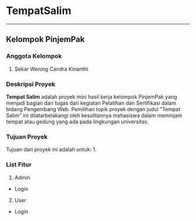 # TempatSalim
***
## Kelompok PinjemPak
### Anggota Kelompok
1. Sekar Wening Candra Kinanthi

### Deskripsi Proyek
**Tempat Salim** adalah proyek mini hasil kerja kelompok PinjemPak yang menjadi bagian dari tugas dari kegiatan Pelatihan dan Sertifikasi dalam bidang Pengembang Web. Pemilihan topik proyek dengan judul "Tempat Salim" ini dilatarbelakangi oleh kesulitannya mahasiswa dalam meminjam tempat atau gedung yang ada pada lingkungan universitas.
### Tujuan Proyek
Tujuan dari proyek ini adalah untuk:
1. 
### List Fitur
1. Admin
  * Login
2. User
  * Login
